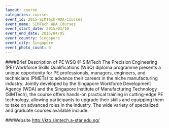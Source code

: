 ```yaml
---
layout: course
categories: courses
event_id: 2015-SIMTech-WDA-Courses
event_name: SIMTech WDA Courses
event_start_date: 2015/03/10
event_end_date: 2016/04/05
event_country: Singapore
event_city: Singapore
event_photo_count: 0
---
```


####Brief Description of PE WSQ @ SIMTech
The Precision Engineering (PE) Workforce Skills Qualifications (WSQ) diploma programme presents a unique opportunity for PE professionals, managers, engineers, and technicians (PMETs) to advance their careers in the niche manufacturing industry. Jointly developed by the Singapore Workforce Development Agency (WDA) and the Singapore Institute of Manufacturing Technology (SIMTech), the course offers hands-on practical training in cutting-edge PE technology, allowing participants to upgrade their skills and equipping them to take on advanced roles in the industry. The wide variety of specialized and graduate courses available include:

###Website
<http://kto.simtech.a-star.edu.sg/>